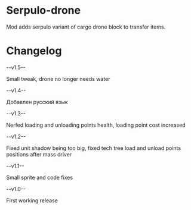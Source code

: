 # Serpulo-drone
Mod adds serpulo variant of cargo drone block to transfer items.
# Changelog
--v1.5--

Small tweak, drone no longer needs water

--v1.4--

Добавлен русский язык

--v1.3--

Nerfed loading and unloading points health, loading point cost increased

--v1.2--

Fixed unit shadow being too big, fixed tech tree load and unload points positions after mass driver

--v1.1--

Small sprite and code fixes

--v1.0--

First working release
